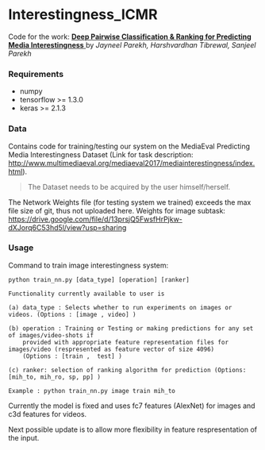 # Interestingness_ICMR

Code for the work: <a href=https://www.researchgate.net/publication/325705259_Deep_Pairwise_Classification_and_Ranking_for_Predicting_Media_Interestingness> **Deep Pairwise Classification & Ranking for Predicting Media Interestingness** </a> by
*Jayneel Parekh, Harshvardhan Tibrewal, Sanjeel Parekh*

### Requirements
- numpy 
- tensorflow >= 1.3.0
- keras >= 2.1.3

### Data
Contains code for training/testing our system on the MediaEval Predicting Media Interestingness Dataset
(Link for task description: http://www.multimediaeval.org/mediaeval2017/mediainterestingness/index.html).

> The Dataset needs to be acquired by the user himself/herself.

The Network Weights file (for testing system we trained) exceeds the max file size of git, thus not uploaded here. Weights for image subtask: https://drive.google.com/file/d/13prsjQ5FwsfHrPjkw-dXJorq6C53hd5l/view?usp=sharing

### Usage
Command to train image interestingness system: 
```
python train_nn.py [data_type] [operation] [ranker]

Functionality currently available to user is 

(a) data_type : Selects whether to run experiments on images or videos. (Options : [image , video] )

(b) operation : Training or Testing or making predictions for any set of images/video-shots if
    provided with appropriate feature representation files for images/video (respresented as feature vector of size 4096)
    (Options : [train ,  test] )
    
(c) ranker: selection of ranking algorithm for prediction (Options: [mih_to, mih_ro, sp, pp] )

Example : python train_nn.py image train mih_to
```

Currently the model is fixed and uses fc7 features (AlexNet) for images and c3d features for videos. 

Next possible update is to allow more flexibility in feature respresentation of the input.
